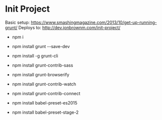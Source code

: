 # Init Project

Basic setup: https://www.smashingmagazine.com/2013/10/get-up-running-grunt/
Deploys to: http://dev.jonbrownm.com/init-project/

- npm i
- npm install grunt --save-dev
- npm install -g grunt-cli

- npm install grunt-contrib-sass
- npm install grunt-browserify
- npm install grunt-contrib-watch
- npm install grunt-contrib-connect

- npm install babel-preset-es2015
- npm install babel-preset-stage-2